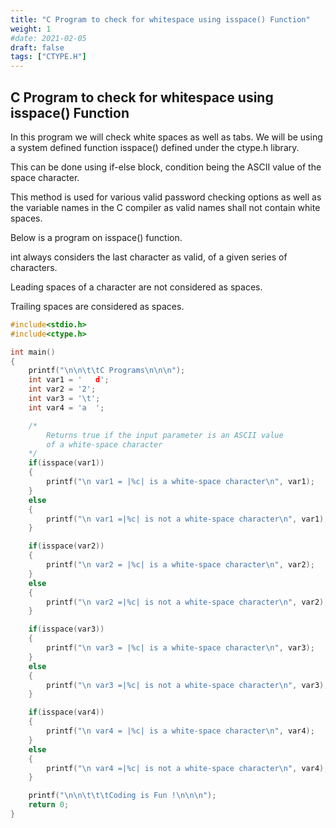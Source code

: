 ```yaml
---
title: "C Program to check for whitespace using isspace() Function"
weight: 1
#date: 2021-02-05
draft: false
tags: ["CTYPE.H"]
---
```


## C Program to check for whitespace using isspace() Function

In this program we will check white spaces as well as tabs. We will be using a system defined function isspace() defined under the ctype.h library.

This can be done using if-else block, condition being the ASCII value of the space character.

This method is used for various valid password checking options as well as the variable names in the C compiler as valid names shall not contain white spaces.

Below is a program on isspace() function.

int always considers the last character as valid, of a given series of characters.

Leading spaces of a character are not considered as spaces.

Trailing spaces are considered as spaces.

```c
#include<stdio.h>
#include<ctype.h>

int main()
{
    printf("\n\n\t\tC Programs\n\n\n");
    int var1 = '   d';
    int var2 = '2';
    int var3 = '\t';
    int var4 = 'a  ';

    /*
        Returns true if the input parameter is an ASCII value
        of a white-space character
    */
    if(isspace(var1))
    {
        printf("\n var1 = |%c| is a white-space character\n", var1);
    }
    else
    {
        printf("\n var1 =|%c| is not a white-space character\n", var1);
    }

    if(isspace(var2))
    {
        printf("\n var2 = |%c| is a white-space character\n", var2);
    }
    else
    {
        printf("\n var2 =|%c| is not a white-space character\n", var2);
    }

    if(isspace(var3))
    {
        printf("\n var3 = |%c| is a white-space character\n", var3);
    }
    else
    {
        printf("\n var3 =|%c| is not a white-space character\n", var3);
    }

    if(isspace(var4))
    {
        printf("\n var4 = |%c| is a white-space character\n", var4);
    }
    else
    {
        printf("\n var4 =|%c| is not a white-space character\n", var4);
    }

    printf("\n\n\t\t\tCoding is Fun !\n\n\n");
    return 0;
}
```
